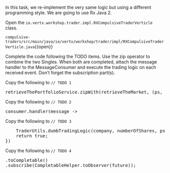 In this task, we re-implement the very same logic but using a different programming style. We are going to use Rx Java 2. 

Open the ``io.vertx.workshop.trader.impl.RXCompulsiveTraderVerticle`` class. 

``compulsive-traders/src/main/java/io/vertx/workshop/trader/impl/RXCompulsiveTraderVerticle.java``{{open}}

Complete the code following the TODO items. Use the zip operator to combine the two Singles. When both are completed, attach the message handler to the MessageConsumer and execute the trading logic on each received event. Don’t forget the subscription part(s).

Copy the following to ``// TODO 1``
<pre class="file" data-filename="src/main/java/io/vertx/workshop/trader/impl/RXCompulsiveTraderVerticle.java" data-target="insert" data-marker="// TODO 1">
retrieveThePortfolioService.zipWith(retrieveTheMarket, (ps, consumer) -> {
</pre>

Copy the following to ``// TODO 2``
<pre class="file" data-filename="src/main/java/io/vertx/workshop/trader/impl/RXCompulsiveTraderVerticle.java" data-target="insert" data-marker="// TODO 2">
consumer.handler(message ->
</pre>

Copy the following to ``// TODO 3``
<pre class="file" data-filename="src/main/java/io/vertx/workshop/trader/impl/RXCompulsiveTraderVerticle.java" data-target="insert" data-marker="// TODO 3">
    TraderUtils.dumbTradingLogic(company, numberOfShares, ps, message.body()).subscribe());
    return true;
})
</pre>

Copy the following to ``// TODO 4``
<pre class="file" data-filename="src/main/java/io/vertx/workshop/trader/impl/RXCompulsiveTraderVerticle.java" data-target="insert" data-marker="// TODO 4">
.toCompletable()
.subscribe(CompletableHelper.toObserver(future));
</pre>

